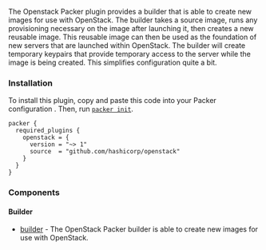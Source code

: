 The Openstack Packer plugin provides a builder that is able to create new images
for use with OpenStack. The builder takes a source image, runs any provisioning
necessary on the image after launching it, then creates a new reusable image.
This reusable image can then be used as the foundation of new servers that are
launched within OpenStack. The builder will create temporary keypairs that
provide temporary access to the server while the image is being created. This
simplifies configuration quite a bit.

###  Installation

To install this plugin, copy and paste this code into your Packer configuration .
Then, run [`packer init`](https://www.packer.io/docs/commands/init).

```hcl
packer {
  required_plugins {
    openstack = {
      version = "~> 1"
      source  = "github.com/hashicorp/openstack"
    }
  }
}
```

### Components

#### Builder

- [builder](/packer/integrations/hashicorp/openstack/latest/components/builders/openstack) - The OpenStack Packer builder is able to create new images for use with OpenStack.
